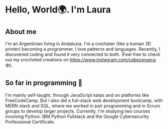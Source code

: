 # Hello, World🌍. I'm Laura
## About me
I'm an Argentinian living in Andalusia. I'm a crocheter (like a human 3D printer) becoming a programmer.
I love patterns and languages. Recently, I discovered coding and found it very connected to both.
(Feel free to check out my crocheted creations on https://www.instagram.com/cabezarueca 🕸️).

## So far in programming 🤖
I'm mainly self-taught, through JavaScript katas and on platforms like FreeCodeCamp.
But I also did a full-stack web development bootcamp, with MERN stack and SQL, where we worked in pair programming and in Scrum groups to develop larger projects.
Currently, I'm studying two courses involving Python: IBM Python Fullstack and the Google Cybersecurity Professional Certificate.
